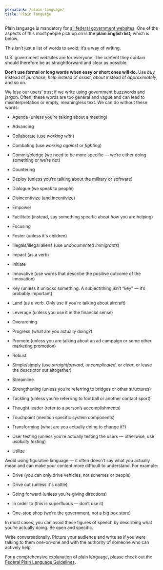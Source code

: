 ```yaml
---
permalink: /plain-language/
title: Plain language
---
```

Plain language is mandatory for [all federal government
websites](http://www.plainlanguage.gov/). One of the aspects of
this most people pick up on is the **plain English list,** which is
below.

This isn’t just a list of words to avoid; it’s a way of writing.

U.S. government websites are for everyone. The content they contain
should therefore be as straightforward and clear as possible.

**Don’t use formal or long words when easy or short ones will do.** Use
_buy_ instead of _purchase_, _help_ instead of _assist_, _about_ instead
of _approximately_, and so on.

We lose our users’ trust if we write using government buzzwords and
jargon. Often, these words are too general and vague and can lead to
misinterpretation or empty, meaningless text. We can do without these
words:

-   Agenda (unless you’re talking about a meeting)

-   Advancing

-   Collaborate (use *working with*)

-   Combating (use *working against* or *fighting*)

-   Commit/pledge (we need to be more specific — we’re either doing something or we’re not)

-   Countering

-   Deploy (unless you’re talking about the military or software)

-   Dialogue (we speak to people)

-   Disincentivize (and incentivize)

-   Empower

-   Facilitate (instead, say something specific about *how* you are helping)

-   Focusing

-   Foster (unless it's children)

-   Illegals/illegal aliens (use *undocumented immigrants*)

-   Impact (as a verb)

-   Initiate

-   Innovative (use words that describe the positive outcome of the innovation)

-   Key (unless it unlocks something. A subject/thing isn’t “key” — it’s probably important)

-   Land (as a verb. Only use if you’re talking about aircraft)

-   Leverage (unless you use it in the financial sense)

-   Overarching

-   Progress (what are you actually doing?)

-   Promote (unless you are talking about an ad campaign or some other marketing promotion)

-   Robust

-   Simple/simply (use *straightforward*, *uncomplicated*, or *clear*, or leave the descriptor out altogether)

-   Streamline

-   Strengthening (unless you’re referring to bridges or other structures)

-   Tackling (unless you’re referring to football or another contact sport)

-   Thought leader (refer to a person’s accomplishments)

-   Touchpoint (mention specific system components)

-   Transforming (what are you actually doing to change it?)

-   User testing (unless you’re actually testing the users — otherwise, use *usability testing*)

-   Utilize

Avoid using figurative language — it often doesn’t say what you actually
mean and can make your content more difficult to understand. For
example:

-   Drive (you can only drive vehicles, not schemes or people)

-   Drive out (unless it's cattle)

-   Going forward (unless you’re giving directions)

-   In order to (this is superfluous — don’t use it)

-   One-stop shop (we’re the government, not a big box store)

In most cases, you can avoid these figures of speech by describing what
you’re actually doing. Be open and specific.

Write conversationally. Picture your audience and write as if you were
talking to them one-on-one and with the authority of someone who can
actively help.

For a comprehensive explanation of plain language, please check out the [Federal Plain Language Guidelines](http://www.plainlanguage.gov/howto/guidelines/FederalPLGuidelines/index.cfm?CFID=3861979&CFTOKEN=cbb4a39d1e0a1042-298391FB-E153-0A73-341ABEDF77AE21AF&jsessionid=83029D534F870FEEDAB242987DF50ECB.chh).
